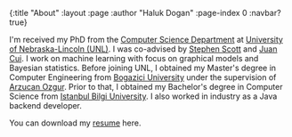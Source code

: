 {:title "About"
 :layout :page
 :author "Haluk Dogan"
 :page-index 0
 :navbar? true}

I'm received my PhD from the [Computer Science Department](https://cse.unl.edu/)
at [University of Nebraska-Lincoln (UNL)](https://www.unl.edu/). I was co-advised
by [Stephen Scott](https://cse.unl.edu/~sscott/) and [Juan
Cui](https://cse.unl.edu/~jcui/). I work on machine learning with focus on
graphical models and Bayesian statistics. Before joining UNL, I obtained my
Master's degree in Computer Engineering from [Bogazici
University](http://boun.edu.tr/en-US/Index) under the supervision of [Arzucan
Ozgur](https://www.cmpe.boun.edu.tr/~ozgur/). Prior to that, I obtained my
Bachelor's degree in Computer Science from [Istanbul Bilgi
University](https://www.bilgi.edu.tr/en/). I also worked in industry as a Java
backend developer.

You can download my [resume](/misc/hdogan_resume.pdf) here.

